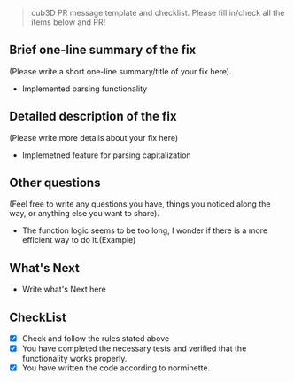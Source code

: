 >cub3D PR message template and checklist. 
Please fill in/check all the items below and PR!

## Brief one-line summary of the fix
(Please write a short one-line summary/title of your fix here).
- Implemented parsing functionality
		 
## Detailed description of the fix
(Please write more details about your fix here)
- Implemetned feature for parsing capitalization

## Other questions
(Feel free to write any questions you have, things you noticed along the way, or anything else you want to share).
- The function logic seems to be too long, I wonder if there is a more efficient way to do it.(Example) 


## What's Next
- Write what's Next here

## CheckList
- [x] Check and follow the rules stated above
- [x] You have completed the necessary tests and verified that the functionality works properly.
- [x] You have written the code according to norminette.
